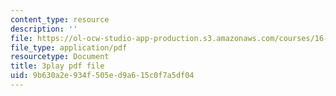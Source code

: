 ```yaml
---
content_type: resource
description: ''
file: https://ol-ocw-studio-app-production.s3.amazonaws.com/courses/16-885j-aircraft-systems-engineering-fall-2005/9b630a2e934f505ed9a615c0f7a5df04_cDMbBjH8ZSs.pdf
file_type: application/pdf
resourcetype: Document
title: 3play pdf file
uid: 9b630a2e-934f-505e-d9a6-15c0f7a5df04
---
```

